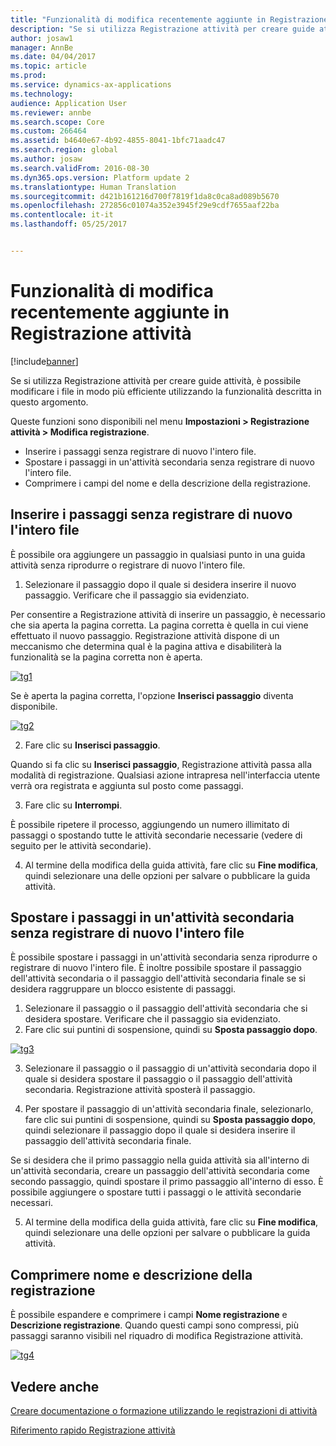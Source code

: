 ```yaml
---
title: "Funzionalità di modifica recentemente aggiunte in Registrazione attività"
description: "Se si utilizza Registrazione attività per creare guide attività, è possibile modificare i file in modo più efficiente utilizzando la funzionalità descritta in questo argomento."
author: josaw1
manager: AnnBe
ms.date: 04/04/2017
ms.topic: article
ms.prod: 
ms.service: dynamics-ax-applications
ms.technology: 
audience: Application User
ms.reviewer: annbe
ms.search.scope: Core
ms.custom: 266464
ms.assetid: b4640e67-4b92-4855-8041-1bfc71aadc47
ms.search.region: global
ms.author: josaw
ms.search.validFrom: 2016-08-30
ms.dyn365.ops.version: Platform update 2
ms.translationtype: Human Translation
ms.sourcegitcommit: d421b161216d700f7819f1da8c0ca8ad089b5670
ms.openlocfilehash: 272856c01074a352e3945f29e9cdf7655aaf22ba
ms.contentlocale: it-it
ms.lasthandoff: 05/25/2017


---
```


# <a name="recently-added-editing-features-in-task-recorder"></a>Funzionalità di modifica recentemente aggiunte in Registrazione attività

[!include[banner](../includes/banner.md)]


Se si utilizza Registrazione attività per creare guide attività, è possibile modificare i file in modo più efficiente utilizzando la funzionalità descritta in questo argomento.

Queste funzioni sono disponibili nel menu **Impostazioni &gt; Registrazione attività &gt; Modifica registrazione**.

-   Inserire i passaggi senza registrare di nuovo l'intero file.
-   Spostare i passaggi in un'attività secondaria senza registrare di nuovo l'intero file.
-   Comprimere i campi del nome e della descrizione della registrazione.

## <a name="insert-steps-without-rerecording-the-entire-file"></a>Inserire i passaggi senza registrare di nuovo l'intero file
È possibile ora aggiungere un passaggio in qualsiasi punto in una guida attività senza riprodurre o registrare di nuovo l'intero file.

1.  Selezionare il passaggio dopo il quale si desidera inserire il nuovo passaggio. Verificare che il passaggio sia evidenziato.

Per consentire a Registrazione attività di inserire un passaggio, è necessario che sia aperta la pagina corretta. La pagina corretta è quella in cui viene effettuato il nuovo passaggio. Registrazione attività dispone di un meccanismo che determina qual è la pagina attiva e disabiliterà la funzionalità se la pagina corretta non è aperta. 

[![tg1](./media/tg1.png)](./media/tg1.png) 


Se è aperta la pagina corretta, l'opzione **Inserisci passaggio** diventa disponibile.

[![tg2](./media/tg2-231x300.png)](./media/tg2.png)

2. Fare clic su **Inserisci passaggio**.

Quando si fa clic su **Inserisci passaggio**, Registrazione attività passa alla modalità di registrazione. Qualsiasi azione intrapresa nell'interfaccia utente verrà ora registrata e aggiunta sul posto come passaggi.

3. Fare clic su **Interrompi**.

È possibile ripetere il processo, aggiungendo un numero illimitato di passaggi o spostando tutte le attività secondarie necessarie (vedere di seguito per le attività secondarie).

4. Al termine della modifica della guida attività, fare clic su **Fine modifica**, quindi selezionare una delle opzioni per salvare o pubblicare la guida attività.

## <a name="move-steps-under-a-subtask-without-rerecording-the-entire-file"></a>Spostare i passaggi in un'attività secondaria senza registrare di nuovo l'intero file
È possibile spostare i passaggi in un'attività secondaria senza riprodurre o registrare di nuovo l'intero file. È inoltre possibile spostare il passaggio dell'attività secondaria o il passaggio dell'attività secondaria finale se si desidera raggruppare un blocco esistente di passaggi.

1.  Selezionare il passaggio o il passaggio dell'attività secondaria che si desidera spostare. Verificare che il passaggio sia evidenziato.
2.  Fare clic sui puntini di sospensione, quindi su **Sposta passaggio dopo**.

[![tg3](./media/tg3.png)](./media/tg3.png)

3. Selezionare il passaggio o il passaggio di un'attività secondaria dopo il quale si desidera spostare il passaggio o il passaggio dell'attività secondaria. Registrazione attività sposterà il passaggio.

4. Per spostare il passaggio di un'attività secondaria finale, selezionarlo, fare clic sui puntini di sospensione, quindi su **Sposta passaggio dopo**, quindi selezionare il passaggio dopo il quale si desidera inserire il passaggio dell'attività secondaria finale.

Se si desidera che il primo passaggio nella guida attività sia all'interno di un'attività secondaria, creare un passaggio dell'attività secondaria come secondo passaggio, quindi spostare il primo passaggio all'interno di esso. È possibile aggiungere o spostare tutti i passaggi o le attività secondarie necessari.

5. Al termine della modifica della guida attività, fare clic su **Fine modifica**, quindi selezionare una delle opzioni per salvare o pubblicare la guida attività.

## <a name="collapse-recording-name-and-description"></a>Comprimere nome e descrizione della registrazione
È possibile espandere e comprimere i campi **Nome registrazione** e **Descrizione registrazione**. Quando questi campi sono compressi, più passaggi saranno visibili nel riquadro di modifica Registrazione attività. 

[![tg4](./media/tg4-300x252.png)](./media/tg4.png)  

<a name="see-also"></a>Vedere anche
--------

[Creare documentazione o formazione utilizzando le registrazioni di attività](/dynamics365/operations/dev-itpro/user-interface/task-recorder)

[Riferimento rapido Registrazione attività](/dynamics365/operations/dev-itpro/user-interface/task-recorder-quick-reference)




